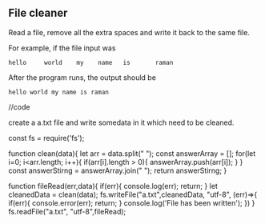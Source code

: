 ## File cleaner
Read a file, remove all the extra spaces and write it back to the same file.

For example, if the file input was
```
hello     world    my    name   is       raman
```

After the program runs, the output should be

```
hello world my name is raman
```



//code 

create a a.txt file and write somedata in it which need to be cleaned.

const fs = require('fs');

function clean(data){
  let arr = data.split(" ");
  const answerArray = [];
  for(let i=0; i<arr.length; i++){
    if(arr[i].length > 0){
      answerArray.push(arr[i]);
    }
  }
  const answerStirng = answerArray.join(" ");
  return answerStirng;
}

function fileRead(err,data){
  if(err){
    console.log(err);
    return;
  }
  let cleanedData = clean(data);
  fs.writeFile("a.txt",cleanedData, "utf-8", (err)=>{
    if(err){
      console.error(err);
      return;
    }
    console.log('File has been written');
  })
}
fs.readFile("a.txt", "utf-8",fileRead);